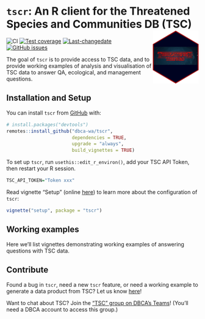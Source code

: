 
<!-- README.md is generated from README.Rmd. Please edit that file -->

# `tscr`: An R client for the Threatened Species and Communities DB (TSC) <img src="man/figures/tscr_logo.png" align="right" alt="tscr logo" width="120" />

<!-- badges: start -->

![CI](https://github.com/dbca-wa/tscr/workflows/tic/badge.svg) [![Test
coverage](https://codecov.io/gh/dbca-wa/tscr/branch/master/graph/badge.svg)](https://codecov.io/gh/dbca-wa/tscr?branch=master)
[![Last-changedate](https://img.shields.io/github/last-commit/dbca-wa/tscr.svg)](https://github.com/dbca-wa/tscr/commits/master)
[![GitHub
issues](https://img.shields.io/github/issues/dbca-wa/tscr.svg?style=popout)](https://github.com/dbca-wa/tscr/issues)
<!-- badges: end -->

The goal of `tscr` is to provide access to TSC data, and to provide
working examples of analysis and visualisation of TSC data to answer QA,
ecological, and management questions.

## Installation and Setup

You can install `tscr` from [GitHub](https://github.com/dbca-wa/tscr/)
with:

``` r
# install.packages("devtools")
remotes::install_github("dbca-wa/tscr", 
                        dependencies = TRUE, 
                        upgrade = "always",
                        build_vignettes = TRUE)
```

To set up `tscr`, run `usethis::edit_r_environ()`, add your TSC API
Token, then restart your R session.

``` r
TSC_API_TOKEN="Token xxx"
```

Read vignette “Setup” (online
[here](https://dbca-wa.github.io/tscr/articles/setup.html)) to learn
more about the configuration of `tscr`:

``` r
vignette("setup", package = "tscr")
```

## Working examples

Here we’ll list vignettes demonstrating working examples of answering
questions with TSC data.

## Contribute

Found a bug in `tscr`, need a new `tscr` feature, or need a working
example to generate a data product from TSC? Let us know
[here](https://github.com/dbca-wa/tscr/issues/new/choose)\!

Want to chat about TSC? Join the [“TSC” group on DBCA’s
Teams](https://teams.microsoft.com/_#/conversations/General?threadId=19:20412eea61c949e59460ece939a128cd@thread.tacv2&ctx=channel)\!
(You’ll need a DBCA account to access this group.)
